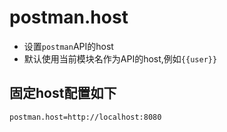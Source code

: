 # postman.host

- 设置`postman`API的host
- 默认使用当前模块名作为API的host,例如`{{user}}`

## 固定host配置如下

```properties
postman.host=http://localhost:8080
```